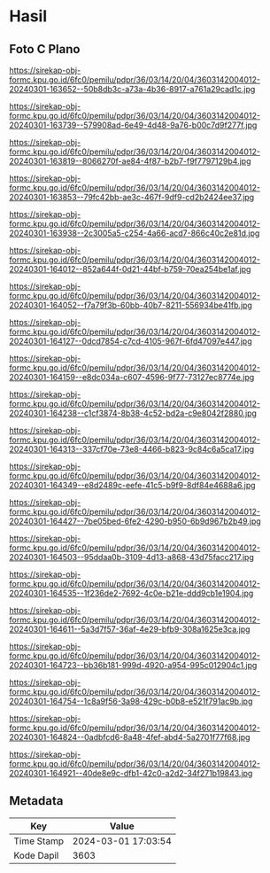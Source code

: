 # Hasil

## Foto C Plano

https://sirekap-obj-formc.kpu.go.id/6fc0/pemilu/pdpr/36/03/14/20/04/3603142004012-20240301-163652--50b8db3c-a73a-4b36-8917-a761a29cad1c.jpg

https://sirekap-obj-formc.kpu.go.id/6fc0/pemilu/pdpr/36/03/14/20/04/3603142004012-20240301-163739--579908ad-6e49-4d48-9a76-b00c7d9f277f.jpg

https://sirekap-obj-formc.kpu.go.id/6fc0/pemilu/pdpr/36/03/14/20/04/3603142004012-20240301-163819--8066270f-ae84-4f87-b2b7-f9f7797129b4.jpg

https://sirekap-obj-formc.kpu.go.id/6fc0/pemilu/pdpr/36/03/14/20/04/3603142004012-20240301-163853--79fc42bb-ae3c-467f-9df9-cd2b2424ee37.jpg

https://sirekap-obj-formc.kpu.go.id/6fc0/pemilu/pdpr/36/03/14/20/04/3603142004012-20240301-163938--2c3005a5-c254-4a66-acd7-866c40c2e81d.jpg

https://sirekap-obj-formc.kpu.go.id/6fc0/pemilu/pdpr/36/03/14/20/04/3603142004012-20240301-164012--852a644f-0d21-44bf-b759-70ea254be1af.jpg

https://sirekap-obj-formc.kpu.go.id/6fc0/pemilu/pdpr/36/03/14/20/04/3603142004012-20240301-164052--f7a79f3b-60bb-40b7-8211-556934be41fb.jpg

https://sirekap-obj-formc.kpu.go.id/6fc0/pemilu/pdpr/36/03/14/20/04/3603142004012-20240301-164127--0dcd7854-c7cd-4105-967f-6fd47097e447.jpg

https://sirekap-obj-formc.kpu.go.id/6fc0/pemilu/pdpr/36/03/14/20/04/3603142004012-20240301-164159--e8dc034a-c607-4596-9f77-73127ec8774e.jpg

https://sirekap-obj-formc.kpu.go.id/6fc0/pemilu/pdpr/36/03/14/20/04/3603142004012-20240301-164238--c1cf3874-8b38-4c52-bd2a-c9e8042f2880.jpg

https://sirekap-obj-formc.kpu.go.id/6fc0/pemilu/pdpr/36/03/14/20/04/3603142004012-20240301-164313--337cf70e-73e8-4466-b823-9c84c6a5ca17.jpg

https://sirekap-obj-formc.kpu.go.id/6fc0/pemilu/pdpr/36/03/14/20/04/3603142004012-20240301-164349--e8d2489c-eefe-41c5-b9f9-8df84e4688a6.jpg

https://sirekap-obj-formc.kpu.go.id/6fc0/pemilu/pdpr/36/03/14/20/04/3603142004012-20240301-164427--7be05bed-6fe2-4290-b950-6b9d967b2b49.jpg

https://sirekap-obj-formc.kpu.go.id/6fc0/pemilu/pdpr/36/03/14/20/04/3603142004012-20240301-164503--95ddaa0b-3109-4d13-a868-43d75facc217.jpg

https://sirekap-obj-formc.kpu.go.id/6fc0/pemilu/pdpr/36/03/14/20/04/3603142004012-20240301-164535--1f236de2-7692-4c0e-b21e-ddd9cb1e1904.jpg

https://sirekap-obj-formc.kpu.go.id/6fc0/pemilu/pdpr/36/03/14/20/04/3603142004012-20240301-164611--5a3d7f57-36af-4e29-bfb9-308a1625e3ca.jpg

https://sirekap-obj-formc.kpu.go.id/6fc0/pemilu/pdpr/36/03/14/20/04/3603142004012-20240301-164723--bb36b181-999d-4920-a954-995c012904c1.jpg

https://sirekap-obj-formc.kpu.go.id/6fc0/pemilu/pdpr/36/03/14/20/04/3603142004012-20240301-164754--1c8a9f56-3a98-429c-b0b8-e521f791ac9b.jpg

https://sirekap-obj-formc.kpu.go.id/6fc0/pemilu/pdpr/36/03/14/20/04/3603142004012-20240301-164824--0adbfcd6-8a48-4fef-abd4-5a2701f77f68.jpg

https://sirekap-obj-formc.kpu.go.id/6fc0/pemilu/pdpr/36/03/14/20/04/3603142004012-20240301-164921--40de8e9c-dfb1-42c0-a2d2-34f271b19843.jpg


## Metadata

| Key        | Value               |
| ---------- | ------------------- |
| Time Stamp | 2024-03-01 17:03:54 |
| Kode Dapil | 3603                |



